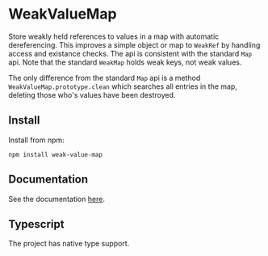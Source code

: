 [main-docs]: https://hunterkohler.github.io/weak-value-map/ "Main documentation"

# WeakValueMap

Store weakly held references to values in a map with automatic dereferencing.
This improves a simple object or map to `WeakRef` by handling access and
existance checks. The api is consistent with the standard `Map` api. Note
that the standard `WeakMap` holds weak keys, not weak values.

The only difference from the standard `Map` api is a method
`WeakValueMap.prototype.clean` which searches all entries in the map, deleting
those who's values have been destroyed.

## Install

Install from npm:

`npm install weak-value-map`

## Documentation

See the documentation [here][main-docs].

## Typescript

The project has native type support.
